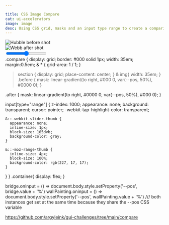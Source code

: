 ```yaml
---

title: CSS Image Compare 
cat: ui-accelerators
image: image
desc: Using CSS grid, masks and an input type range to create a comparison component. 
---
```



<html-code>
<section class="container">
     <div class="compare">
        <section class="before">
            <img src="/sampleImages/southern-ring-nebula-before.jpg" alt="Hubble before shot">
        </section>
        <section class="after">
            <img src="/sampleImages/southern-ring-nebula-after.jpg" alt="Webb after shot">
        </section>
        <input type="range" id="bridge" step="0.1">
    </div>
</section>
</html-code>

<css-code>
.compare {
  display: grid;
  border: #000 solid 1px;
  width: 35em;
  margin:0.5em;
  & * {
    grid-area: 1 / 1;
  }
  
  > section {
    display: grid;
    place-content: center;
  }
  & img{
    width: 35em;
  }
  .before {
    mask: linear-gradient(to right, #000 0, var(--pos, 50%), #0000 0);
  }

  .after {
    mask: linear-gradient(to right, #0000 0, var(--pos, 50%), #000 0);
  }

  input[type="range"] {
    z-index: 1000;
    appearance: none;
    background: transparent;
    cursor: pointer;
    -webkit-tap-highlight-color: transparent;
    
    &::-webkit-slider-thumb {
      appearance: none;
      inline-size: 1px;
      block-size: 105dvb;
      background-color: gray;
    } 
    
    &::-moz-range-thumb {
      inline-size: 4px;
      block-size: 100%;
      background-color: rgb(227, 17, 17);
    }
  }
}
.container{
  display: flex;
}
</css-code>

<js-code>
bridge.oninput = () => document.body.style.setProperty('--pos', bridge.value + '%')
wallPainting.oninput = () => document.body.style.setProperty('--pos', wallPainting.value + '%')
/// both instances get set at the same time because they share the --pos CSS variable 
</js-code>

https://github.com/argyleink/gui-challenges/tree/main/compare